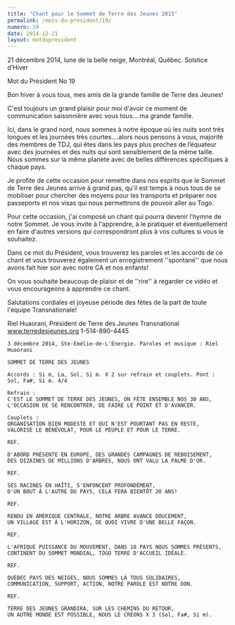 ```yaml
---
title: "Chant pour le Sommet de Terre des Jeunes 2015"
permalink: /mots-du-president/19/
numero: 19
date: 2014-12-21
layout: motdupresident
---
```

21 décembre 2014, lune de la belle neige, Montréal, Québec.
Solstice d’Hiver

Mot du Président No 19

Bon hiver à vous tous, mes amis de la grande famille de Terre des Jeunes!

C'est toujours un grand plaisir pour moi d'avoir ce moment de communication saisonnière avec vous tous....ma grande famille.

Ici, dans le grand nord, nous sommes à notre époque où les nuits sont très longues et les journées très courtes....alors nous pensons à vous, majorité des membres de TDJ, qui êtes dans les pays plus proches de l’équateur avec des journées et des nuits qui sont sensiblement de la même taille. Nous sommes sur la même planète avec de belles différences spécifiques à chaque pays.

Je profite de cette occasion pour remettre dans nos esprits que le Sommet de Terre des Jeunes arrive à grand pas, qu'il est temps à nous tous de se mobiliser pour chercher des moyens pour les transports et préparer nos passeports et nos visas qui nous permettrons de pouvoir aller au Togo.

Pour cette occasion, j'ai composé un chant qui pourra devenir l’hymne de notre Sommet. Je vous invite à l'apprendre, à le pratiquer et éventuellement en faire d'autres versions qui correspondront plus à vos cultures si vous le souhaitez.

Dans ce mot du Président, vous trouverez les paroles et les accords de ce chant et vous trouverez également un enregistrement ''spontané'' que nous avons fait hier soir avec notre CA et nos enfants!

On vous souhaite beaucoup de plaisir et de ''rire'' à regarder ce vidéo et vous encourageons à apprendre ce chant.

Salutations cordiales et joyeuse période des fêtes de la part de toute l'équipe Transnationale!

Riel Huaorani,
Président de Terre des Jeunes Transnational
www.terredesjeunes.org 1-514-890-4445

    3 décembre 2014, Ste-Émélie-de-L'Énergie. Paroles et musique : Riel Huaorani

    SOMMET DE TERRE DES JEUNES

    Accords : Si m, La, Sol, Si m. X 2 sur refrain et couplets. Pont : Sol, Fa#, Si m. 4/4

    Refrain :
    C'EST LE SOMMET DE TERRE DES JEUNES, ON FÊTE ENSEMBLE NOS 30 ANS,
    L'OCCASION DE SE RENCONTRER, DE FAIRE LE POINT ET D'AVANCER.

    Couplets :
    ORGANISATION BIEN MODESTE ET QUI N'EST POURTANT PAS EN RESTE,
    VALORISE LE BÉNÉVOLAT, POUR LE PEUPLE ET POUR LE TERRE.

    REF.

    D'ABORD PRÉSENTE EN EUROPE, DES GRANDES CAMPAGNES DE REBOISEMENT,
    DES DIZAINES DE MILLIONS D'ARBRES, NOUS ONT VALU LA PALME D'OR.

    REF.

    SES RACINES EN HAÏTI, S'ENFONCENT PROFONDÉMENT,
    D'UN BOUT À L'AUTRE DU PAYS, CELA FERA BIENTÔT 20 ANS!

    REF.

    RENDU EN AMÉRIQUE CENTRALE, NOTRE ARBRE AVANCE DOUCEMENT,
    UN VILLAGE EST À L'HORIZON, DE QUOI VIVRE D'UNE BELLE FAÇON.

    REF.

    L'AFRIQUE PUISSANCE DU MOUVEMENT, DANS 10 PAYS NOUS SOMMES PRÉSENTS,
    CONTINENT DU SOMMET MONDIAL, TOGO TERRE D'ACCUEIL IDÉALE.

    REF.

    QUÉBEC PAYS DES NEIGES, NOUS SOMMES LÀ TOUS SOLIDAIRES,
    COMMUNICATION, SUPPORT, ACTION, NOTRE PAROLE EST NOTRE DON.

    REF.

    TERRE DES JEUNES GRANDIRA, SUR LES CHEMINS DU RETOUR,
    UN AUTRE MONDE EST POSSIBLE, NOUS LE CRÉONS X 3 (Sol, Fa#, Si m).
